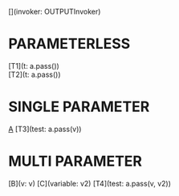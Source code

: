 [](invoker: OUTPUTInvoker)
# PARAMETERLESS
[T1](t: a.pass())  
[T2](t: a.pass())

# SINGLE PARAMETER
[A](v:v) [T3](test: a.pass(v))

# MULTI PARAMETER
[B](v: v) [C](variable: v2) [T4](test: a.pass(v, v2))
